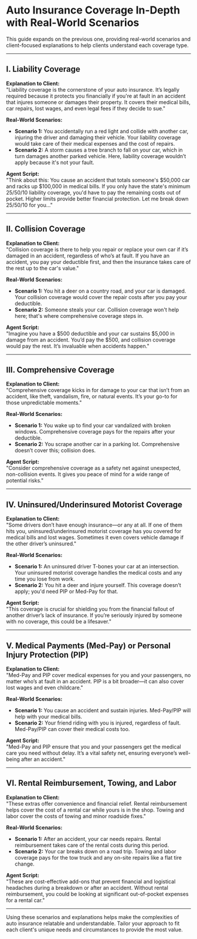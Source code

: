 # Auto Insurance Coverage In-Depth with Real-World Scenarios

This guide expands on the previous one, providing real-world scenarios and client-focused explanations to help clients understand each coverage type.

---

## I. Liability Coverage

**Explanation to Client:**  
"Liability coverage is the cornerstone of your auto insurance. It’s legally required because it protects you financially if you're at fault in an accident that injures someone or damages their property. It covers their medical bills, car repairs, lost wages, and even legal fees if they decide to sue."

**Real-World Scenarios:**
- **Scenario 1:** You accidentally run a red light and collide with another car, injuring the driver and damaging their vehicle. Your liability coverage would take care of their medical expenses and the cost of repairs.
- **Scenario 2:** A storm causes a tree branch to fall on your car, which in turn damages another parked vehicle. Here, liability coverage wouldn’t apply because it's not your fault.

**Agent Script:**  
"Think about this: You cause an accident that totals someone's $50,000 car and racks up $100,000 in medical bills. If you only have the state's minimum 25/50/10 liability coverage, you'd have to pay the remaining costs out of pocket. Higher limits provide better financial protection. Let me break down 25/50/10 for you..."

---

## II. Collision Coverage

**Explanation to Client:**  
"Collision coverage is there to help you repair or replace your own car if it’s damaged in an accident, regardless of who’s at fault. If you have an accident, you pay your deductible first, and then the insurance takes care of the rest up to the car's value."

**Real-World Scenarios:**
- **Scenario 1:** You hit a deer on a country road, and your car is damaged. Your collision coverage would cover the repair costs after you pay your deductible.
- **Scenario 2:** Someone steals your car. Collision coverage won't help here; that's where comprehensive coverage steps in.

**Agent Script:**  
"Imagine you have a $500 deductible and your car sustains $5,000 in damage from an accident. You’d pay the $500, and collision coverage would pay the rest. It’s invaluable when accidents happen."

---

## III. Comprehensive Coverage

**Explanation to Client:**  
"Comprehensive coverage kicks in for damage to your car that isn’t from an accident, like theft, vandalism, fire, or natural events. It’s your go-to for those unpredictable moments."

**Real-World Scenarios:**
- **Scenario 1:** You wake up to find your car vandalized with broken windows. Comprehensive coverage pays for the repairs after your deductible.
- **Scenario 2:** You scrape another car in a parking lot. Comprehensive doesn’t cover this; collision does.

**Agent Script:**  
"Consider comprehensive coverage as a safety net against unexpected, non-collision events. It gives you peace of mind for a wide range of potential risks."

---

## IV. Uninsured/Underinsured Motorist Coverage

**Explanation to Client:**  
"Some drivers don’t have enough insurance—or any at all. If one of them hits you, uninsured/underinsured motorist coverage has you covered for medical bills and lost wages. Sometimes it even covers vehicle damage if the other driver’s uninsured."

**Real-World Scenarios:**
- **Scenario 1:** An uninsured driver T-bones your car at an intersection. Your uninsured motorist coverage handles the medical costs and any time you lose from work.
- **Scenario 2:** You hit a deer and injure yourself. This coverage doesn’t apply; you'd need PIP or Med-Pay for that.

**Agent Script:**  
"This coverage is crucial for shielding you from the financial fallout of another driver’s lack of insurance. If you’re seriously injured by someone with no coverage, this could be a lifesaver."

---

## V. Medical Payments (Med-Pay) or Personal Injury Protection (PIP)

**Explanation to Client:**  
"Med-Pay and PIP cover medical expenses for you and your passengers, no matter who’s at fault in an accident. PIP is a bit broader—it can also cover lost wages and even childcare."

**Real-World Scenarios:**
- **Scenario 1:** You cause an accident and sustain injuries. Med-Pay/PIP will help with your medical bills.
- **Scenario 2:** Your friend riding with you is injured, regardless of fault. Med-Pay/PIP can cover their medical costs too.

**Agent Script:**  
"Med-Pay and PIP ensure that you and your passengers get the medical care you need without delay. It’s a vital safety net, ensuring everyone’s well-being after an accident."

---

## VI. Rental Reimbursement, Towing, and Labor

**Explanation to Client:**  
"These extras offer convenience and financial relief. Rental reimbursement helps cover the cost of a rental car while yours is in the shop. Towing and labor cover the costs of towing and minor roadside fixes."

**Real-World Scenarios:**
- **Scenario 1:** After an accident, your car needs repairs. Rental reimbursement takes care of the rental costs during this period.
- **Scenario 2:** Your car breaks down on a road trip. Towing and labor coverage pays for the tow truck and any on-site repairs like a flat tire change.

**Agent Script:**  
"These are cost-effective add-ons that prevent financial and logistical headaches during a breakdown or after an accident. Without rental reimbursement, you could be looking at significant out-of-pocket expenses for a rental car."

---

Using these scenarios and explanations helps make the complexities of auto insurance relatable and understandable. Tailor your approach to fit each client's unique needs and circumstances to provide the most value.
